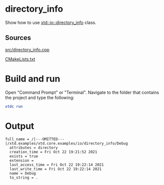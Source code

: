 # directory_info

Show how to use [xtd::io::directory_info](https://codedocs.xyz/gammasoft71/xtd/classxtd_1_1io_1_1directory__info.html) class.

## Sources

[src/directory_info.cpp](src/directory_info.cpp)

[CMakeLists.txt](CMakeLists.txt)

# Build and run

Open "Command Prompt" or "Terminal". Navigate to the folder that contains the project and type the following:

```cmake
xtdc run
```

# Output

```
full_name = /|---OMITTED---|/xtd.examples/xtd.core.examples/io/directory_info/Debug
  attributes = directory
  creation_time = Fri Oct 22 19:21:52 2021
  exists = true
  extension =
  last_access_time = Fri Oct 22 19:22:14 2021
  last_write_time = Fri Oct 22 19:22:14 2021
  name = Debug
  to_string = .
```

